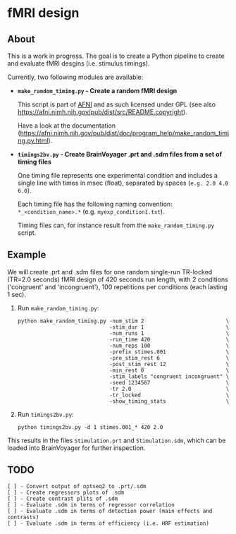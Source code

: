 # fMRI design

## About

This is a work in progress. The goal is to create a Python pipeline to create and evaluate fMRI desgins (i.e. stimulus timings).

Currently, two following modules are available:

* **`make_random_timing.py` - Create a random fMRI design**

  This script is part of [AFNI](https://afni.nimh.nih.gov/afni/) and as such licensed under GPL (see also https://afni.nimh.nih.gov/pub/dist/src/README.copyright).
  
  Have a look at the documentation (https://afni.nimh.nih.gov/pub/dist/doc/program_help/make_random_timing.py.html).

* **`timings2bv.py` - Create BrainVoyager .prt and .sdm files from a set of timing files**

  One timing file represents one experimental condition and includes a single
  line with times in msec (float), separated by spaces (`e.g. 2.0 4.0 6.0`).
  
  Each timing file has the following naming convention: `*_<condition_name>.*` (e.g. `myexp_condition1.txt`).
  
  Timing files can, for instance result from the `make_random_timing.py` script.

## Example

We will create .prt and .sdm files for one random single-run TR-locked (TR=2.0 seconds) fMRI design of 420 seconds run length, with 2 conditions ('congruent' and 'incongruent'), 100 repetitions per conditions (each lasting 1 sec).

1. Run `make_random_timing.py`:

    ```
    python make_random_timing.py -num_stim 2                          \
                                 -stim_dur 1                          \
                                 -num_runs 1                          \
                                 -run_time 420                        \
                                 -num_reps 100                        \
                                 -prefix stimes.001                   \
                                 -pre_stim_rest 6                     \
                                 -post_stim_rest 12                   \
                                 -min_rest 0                          \
                                 -stim_labels "congruent incongruent" \
                                 -seed 1234567                        \
                                 -tr 2.0                              \
                                 -tr_locked                           \
                                 -show_timing_stats                   \
    ```
    
2. Run `timings2bv.py`:

    ```
    python timings2bv.py -d 1 stimes.001_* 420 2.0 
    ```
    
This results in the files `Stimulation.prt` and `Stimulation.sdm`, which can be loaded into BrainVoyager for further inspection.

## TODO
```
[ ] - Convert output of optseq2 to .prt/.sdm
[ ] - Create regressors plots of .sdm
[ ] - Create contrast plits of .sdm
[ ] - Evaluate .sdm in terms of regressor correlation
[ ] - Evaluate .sdm in terms of detection power (main effects and contrasts)
[ ] - Evaluate .sdm in terms of efficiency (i.e. HRF estimation)
```

